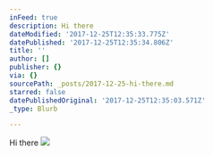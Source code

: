 ```yaml
---
inFeed: true
description: Hi there
dateModified: '2017-12-25T12:35:33.775Z'
datePublished: '2017-12-25T12:35:34.806Z'
title: ''
author: []
publisher: {}
via: {}
sourcePath: _posts/2017-12-25-hi-there.md
starred: false
datePublishedOriginal: '2017-12-25T12:35:03.571Z'
_type: Blurb

---
```

Hi there
![](https://the-grid-user-content.s3-us-west-2.amazonaws.com/45f643a4-1a5e-4631-83af-ffc964eec71c.png)